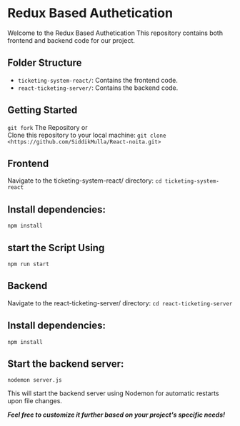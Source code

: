 # Redux Based Authetication

Welcome to the Redux Based Authetication This repository contains both frontend and backend code for our project.

## Folder Structure

- `ticketing-system-react/`: Contains the frontend code.
- `react-ticketing-server/`: Contains the backend code.

## Getting Started
`git fork` The Repository or <br>
Clone this repository to your local machine:
`git clone <https://github.com/SiddikMulla/React-noita.git>`

## Frontend
Navigate to the ticketing-system-react/ directory:
`cd ticketing-system-react`

## Install dependencies:
`npm install`

## start the Script Using
`npm run start`

## Backend
Navigate to the react-ticketing-server/ directory:
`cd react-ticketing-server`

## Install dependencies:
`npm install`

## Start the backend server:
`nodemon server.js`

This will start the backend server using Nodemon for automatic restarts upon file changes.


<b><em>Feel free to customize it further based on your project's specific needs!

